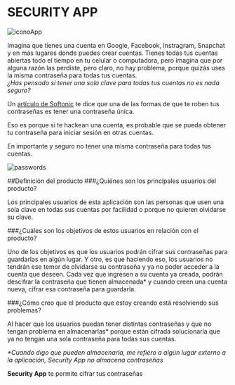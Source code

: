 # SECURITY APP

![iconoApp](https://geoinnova.org/wp-content/uploads/2018/03/candado.png)

Imagina que tienes una cuenta en Google, Facebook, Instragram, Snapchat y en más lugares donde puedes crear cuentas.  Tienes todas tus cuentas abiertas todo el tiempo en tu celular o computadora, pero imagina que por alguna razón las perdiste, pero claro, no hay problema, porque quizás uses la misma contraseña para todas tus cuentas.  
_¿Has pensado si tener una sola clave para todas tus cuentas no es nada seguro?_

Un [artículo de Softonic](https://www.softonic.com/articulos/contrasenas-seguras-y-faciles-recordar) te dice que una de las formas de que te roben tus contraseñas es tener una contraseña única.

Eso es porque si te hackean una cuenta, es probable que se pueda obtener tu contraseña para iniciar sesión en otras cuentas.

En importante y seguro no tener una misma contraseña para todas tus cuentas.

![passwords](https://cdn.tecnologia.net/wp-content/uploads/2018/07/contrasenas-dificiles.jpg)


##Definición del producto
###¿Quiénes son los principales usuarios del producto?

Los principales usuarios de esta aplicación son las personas que usen una sola clave en todas sus cuentas por facilidad o porque no quieren olvidarse su clave.


###¿Cuáles son los objetivos de estos usuarios en relación con el producto?

Uno de los objetivos es que los usuarios podrán cifrar sus contraseñas para guardarlas en algún lugar.
Y otro, es que haciendo eso, los usuarios no tendrán ese temor de olvidarse su contraseña y ya no poder acceder a la cuenta que deseen.
Cada vez que ingresen a su cuenta ya creada, podrán descifrar la contraseña que tienen almacenada* y cuando creen una cuenta nueva, cifrar esa contraseña para guardarla.


###¿Cómo creo que el producto que estoy creando está resolviendo sus problemas?

Al hacer que los usuarios puedan tener distintas contraseñas y que no tengan problema en almacenarlas* porque están cifrada solucionaría que ya no tengan una sola contraseña para todas sus cuentas.


_*Cuando digo que pueden almacenarla, me refiero a algún lugar externo a la aplicación, Security App no almacena contraseñas_




**Security App** te permite cifrar tus contraseñas 